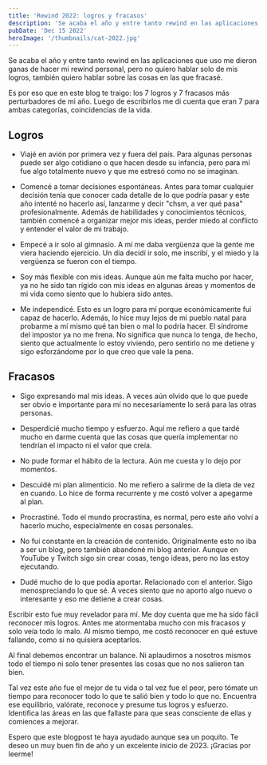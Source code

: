 ```yaml
---
title: 'Rewind 2022: logros y fracasos'
description: 'Se acaba el año y entre tanto rewind en las aplicaciones que uso me dieron ganas de hacer mi rewind personal, pero no quiero hablar solo de mis logros, también quiero hablar sobre las cosas en las que fracasé.'
pubDate: 'Dec 15 2022'
heroImage: '/thumbnails/cat-2022.jpg'
---
```


Se acaba el año y entre tanto rewind en las aplicaciones que uso me dieron ganas de hacer mi rewind personal, pero no quiero hablar solo de mis logros, también quiero hablar sobre las cosas en las que fracasé.

Es por eso que en este blog te traigo: los 7 logros y 7 fracasos más perturbadores de mi año. Luego de escribirlos me di cuenta que eran 7 para ambas categorías, coincidencias de la vida.

## Logros

* Viajé en avión por primera vez y fuera del país. Para algunas personas puede ser algo cotidiano o que hacen desde su infancia, pero para mí fue algo totalmente nuevo y que me estresó como no se imaginan.

* Comencé a tomar decisiones espontáneas. Antes para tomar cualquier decisión tenía que conocer cada detalle de lo que podría pasar y este año intenté no hacerlo así, lanzarme y decir "chsm, a ver qué pasa" profesionalmente. Además de habilidades y conocimientos técnicos, también comencé a organizar mejor mis ideas, perder miedo al conflicto y entender el valor de mi trabajo.

* Empecé a ir solo al gimnasio. A mí me daba vergüenza que la gente me viera haciendo ejercicio. Un día decidí ir solo, me inscribí, y el miedo y la vergüenza se fueron con el tiempo.

* Soy más flexible con mis ideas. Aunque aún me falta mucho por hacer, ya no he sido tan rígido con mis ideas en algunas áreas y momentos de mi vida como siento que lo hubiera sido antes.

* Me independicé. Esto es un logro para mí porque económicamente fui capaz de hacerlo. Además, lo hice muy lejos de mi pueblo natal para probarme a mí mismo qué tan bien o mal lo podría hacer. El síndrome del impostor ya no me frena. No significa que nunca lo tenga, de hecho, siento que actualmente lo estoy viviendo, pero sentirlo no me detiene y sigo esforzándome por lo que creo que vale la pena.

## Fracasos

* Sigo expresando mal mis ideas. A veces aún olvido que lo que puede ser obvio e importante para mí no necesariamente lo será para las otras personas.

* Desperdicié mucho tiempo y esfuerzo. Aquí me refiero a que tardé mucho en darme cuenta que las cosas que quería implementar no tendrían el impacto ni el valor que creía.

* No pude formar el hábito de la lectura. Aún me cuesta y lo dejo por momentos.

* Descuidé mi plan alimenticio. No me refiero a salirme de la dieta de vez en cuando. Lo hice de forma recurrente y me costó volver a apegarme al plan.

* Procrastiné. Todo el mundo procrastina, es normal, pero este año volví a hacerlo mucho, especialmente en cosas personales.

* No fui constante en la creación de contenido. Originalmente esto no iba a ser un blog, pero también abandoné mi blog anterior. Aunque en YouTube y Twitch sigo sin crear cosas, tengo ideas, pero no las estoy ejecutando.

* Dudé mucho de lo que podía aportar. Relacionado con el anterior. Sigo menospreciando lo que sé. A veces siento que no aporto algo nuevo o interesante y eso me detiene a crear cosas.

Escribir esto fue muy revelador para mí. Me doy cuenta que me ha sido fácil reconocer mis logros. Antes me atormentaba mucho con mis fracasos y solo veía todo lo malo. Al mismo tiempo, me costó reconocer en qué estuve fallando, como si no quisiera aceptarlos.

Al final debemos encontrar un balance. Ni aplaudirnos a nosotros mismos todo el tiempo ni solo tener presentes las cosas que no nos salieron tan bien.

Tal vez este año fue el mejor de tu vida o tal vez fue el peor, pero tómate un tiempo para reconocer todo lo que te salió bien y todo lo que no. Encuentra ese equilibrio, valórate, reconoce y presume tus logros y esfuerzo. Identifica las áreas en las que fallaste para que seas consciente de ellas y comiences a mejorar.

Espero que este blogpost te haya ayudado aunque sea un poquito. Te deseo un muy buen fin de año y un excelente inicio de 2023. ¡Gracias por leerme!
